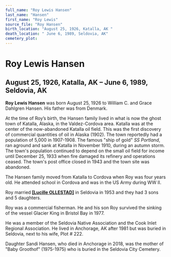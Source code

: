 ```yaml
---
full_name: "Roy Lewis Hansen"
last_name: "Hansen"
first_name: "Roy Lewis"
source_file: "Roy Hansen"
birth_location: "August 25, 1926, Katalla, AK "
death_location: " June 6, 1989, Seldovia, AK"
cemetery_plot: 
---
```

# Roy Lewis Hansen

## August 25, 1926, Katalla, AK – June 6, 1989, Seldovia, AK

**Roy Lewis Hansen** was born August 25, 1926 to William C. and Grace
Dahlgren Hansen. His father was from Denmark.

At the time of Roy’s birth, the Hansen family lived in what is now the
ghost town of Katalla, Alaska, in the Valdez-Cordova area. Katalla was
at the center of the now-abandoned Katalla oil field. This was the first
discovery of commercial quantities of oil in Alaska (1902). The town
reportedly had a population of 5,000 in 1907-1908. The famous "ship of
gold" *SS Portland*, ran aground and sank at Katalla in November 1910,
during an autumn storm. The town's population continued to depend on the
small oil field for income until December 25, 1933 when fire damaged its
refinery and operations ceased. The town's post office closed in 1943
and the town site was abandoned.

The Hansen family moved from Katalla to Cordova when Roy was four years
old. He attended school in Cordova and was in the US Army during WW II.

Roy married [**\[Lucille OLLESTAD\]**](OLLESTAD%20FAMILY.md) in Seldovia
in 1953 and they had 3 sons and 5 daughters.

Roy was a commercial fisherman. He and his son Roy survived the sinking
of the vessel Glacier King in Bristol Bay in 1977.

He was a member of the Seldovia Native Association and the Cook Inlet
Regional Association. He lived in Anchorage, AK after 1981 but was
buried in Seldovia, next to his wife, Plot \# 222.

Daughter Sandi Hansen, who died in Anchorage in 2018, was the mother of
"Baby Groothof" (1975-1975) who is buried in the Seldovia City
Cemetery.
